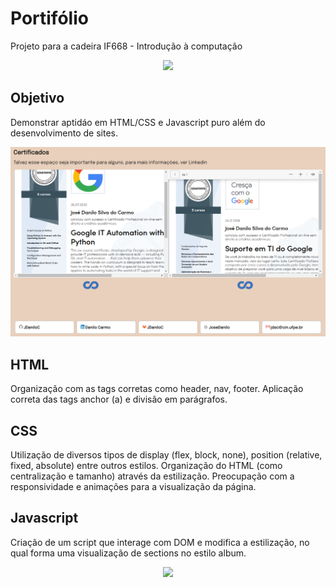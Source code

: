 # Portifólio
Projeto para a cadeira IF668 - Introdução à computação

<p align="center">
    <image src=".github/about.png">
</p>

## Objetivo
Demonstrar aptidáo em HTML/CSS e Javascript puro além do desenvolvimento de sites.

![flexBox](.github/Flex.png)

## HTML
Organização com as tags corretas como header, nav, footer. Aplicação correta das tags anchor (a) e divisão em parágrafos.

## CSS
Utilização de diversos tipos de display (flex, block, none), position (relative, fixed, absolute) entre outros estilos. Organização do HTML (como centralização e tamanho) através da estilização. Preocupação com a responsividade e animações para a visualização da página.

## Javascript
Criação de um script que interage com DOM e modifica a estilização, no qual forma uma visualização de sections no estilo album.

<p align="center">
    <image src=".github/responsive.png">
</p>
